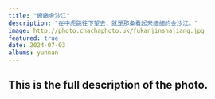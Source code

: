 ```yaml
---
title: "俯瞰金沙江"
description: "在中虎跳往下望去，就是那条看起来细细的金沙江。"
image: http://photo.chachaphoto.uk/fukanjinshajiang.jpg
featured: true
date: 2024-07-03
albums: yunnan
---
```


## This is the full description of the photo.

